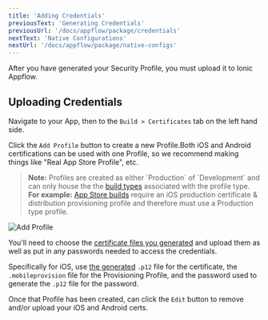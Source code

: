 ```yaml
---
title: 'Adding Credentials'
previousText: 'Generating Credentials'
previousUrl: '/docs/appflow/package/credentials'
nextText: 'Native Configurations'
nextUrl: '/docs/appflow/package/native-configs'
---
```


After you have generated your Security Profile, you must upload it to Ionic Appflow.

## Uploading Credentials

Navigate to your App, then to the `Build > Certificates` tab on the left hand side.

Click the `Add Profile` button to create a new Profile.Both iOS and Android certifications can be used with
one Profile, so we recommend making things like "Real App Store Profile", etc.

<blockquote>
<b>Note:</b> Profiles are created as either `Production` of `Development` and can only house the the
<a href="/docs/appflow/package/build-types">build types</a> associated with the profile type.
<br/>
<b>For example:</b> <a href="/docs/appflow/package/build-types#app-store">App Store builds</a> require an iOS production certificate & distribution provisioning profile
and therefore must use a </b>Production</b> type profile.
</blockquote>

![Add Profile](/docs/assets/img/appflow/ss-add-profile.png)

You'll need to choose the [certificate files you generated](/docs/appflow/package/credentials) and upload them
as well as put in any passwords needed to access the credentials.

Specifically for iOS, use [the generated](/docs/appflow/package/credentials) `.p12` file for the certificate, the `.mobileprovision` file for the Provisioning Profile, and the password used to generate the `.p12` file for the password.

Once that Profile has been created, can click the `Edit` button to remove and/or upload your iOS and Android certs.
